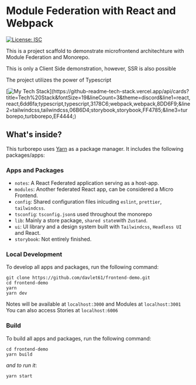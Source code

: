 # Module Federation with React and Webpack

[![License: ISC](https://img.shields.io/badge/License-ISC-blue.svg)](https://github.com/davlet61/frontend-demo/blob/main/LICENSE)

This is a project scaffold to demonstrate microfrontend architechture with Module Federation and Monorepo. 

This is only a Client Side demonstration, however, SSR is also possible

The project utilizes the power of Typescript

[![My Tech Stack](https://github-readme-tech-stack.vercel.app/api/cards?title=Tech%20Stack&fontSize=19&lineCount=3&theme=discord&line1=react,react,6dd6fa;typescript,typescript,3178C6;webpack,webpack,8DD6F9;&line2=tailwindcss,tailwindcss,06B6D4;storybook,storybook,FF4785;&line3=turborepo,turbborepo,EF4444;)](https://github-readme-tech-stack.vercel.app/api/cards?title=Tech%20Stack&fontSize=19&lineCount=3&theme=discord&line1=react,react,6dd6fa;typescript,typescript,3178C6;webpack,webpack,8DD6F9;&line2=tailwindcss,tailwindcss,06B6D4;storybook,storybook,FF4785;&line3=turborepo,turbborepo,EF4444;)

## What's inside?

This turborepo uses [Yarn](https://classic.yarnpkg.com/) as a package manager. It includes the following packages/apps:

### Apps and Packages

- `notes`: A React Federated application serving as a host-app.
- `modules`: Another federated React app, can be considered a Micro Frontend.
- `config`: Shared configuration files inlcuding `eslint`, `prettier`, `tailwindcss`.
- `tsconfig`: `tsconfig.json`s used throughout the monorepo
- `lib`: Mainly a store package, `shared state`with `Zustand`.
- `ui`: UI library and a design system built with `Tailwindcss`, `Headless UI` and React.
- `storybook`: Not entirely finished.

### Local Development

To develop all apps and packages, run the following command:

```
git clone https://github.com/davlet61/frontend-demo.git
cd frontend-demo
yarn
yarn dev
```

Notes will be available at `localhost:3000` and Modules at `localhost:3001`
You can also access Stories at `localhost:6006`

### Build

To build all apps and packages, run the following command:

```
cd frontend-demo
yarn build
```

_and to run it_:

```
yarn start
```
